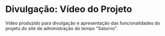 # Divulgação: Vídeo do Projeto

Vídeo produzido para divulgação e apresentação das funcionalidades do projeto do site de administração do tempo "Saturno". 

